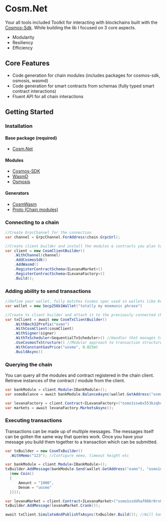 # Cosm.Net

Your all tools included Toolkit for interacting with blockchains built with the [Cosmos-Sdk](https://github.com/cosmos/cosmos-sdk/).
While building the lib I focused on 3 core aspects.
- Modularity
- Resiliency
- Efficiency

## Core Features
- Code generation for chain modules (includes packages for cosmos-sdk, osmosis, wasmd)
- Code generation for smart contracts from schemas (fully typed smart contract interactions)
- Fluent API for all chain interactions

## Getting Started
### Installation
#### Base package (required)
- [Cosm.Net](https://www.nuget.org/packages/Cosm.Net)

#### Modules
- [Cosmos-SDK](https://www.nuget.org/packages/Cosm.Net.CosmosSdk)
- [WasmD](https://www.nuget.org/packages/Cosm.Net.Wasm)
- [Osmosis](https://www.nuget.org/packages/Cosm.Net.Osmosis)

#### Generators
- [CosmWasm](https://www.nuget.org/packages/Cosm.Net.Generators.CosmWasm)
- [Proto (Chain modules)](https://www.nuget.org/packages/Cosm.Net.Generators.Proto)

### Connecting to a chain

```cs
//Create GrpcChannel for the connection
var channel = GrpcChannel.ForAddress(chain.GrpcUrl);

//Create client builder and install the modules & contracts you plan to interact with
var client = new CosmClientBuilder()
    .WithChannel(channel)
    .AddCosmosSdk()
    .AddWasmd()
    .RegisterContractSchema<ILevanaMarket>()
    .RegisterContractSchema<ILevanaFactory>()
    .Build();
```

### Adding ability to send transactions

```cs
//Define your wallet, fully matches Cosmos spec used in wallets like Keplr
var wallet = new Secp256k1Wallet("totally my mnemonic phrase")

//Create tx client builder and attach it to the previously connected chain client
var txClient = await new CosmTxClientBuilder()
    .WithBech32Prefix("osmo")
    .WithCosmClient(cosmClient)
    .WithSigner(signer)
    .WithTxScheduler<SequentialTxScheduler>() //Handler that manages tx submissions. Custom implementation could include retries, gas estimations, load balancing etc
    .UseCosmosTxStructure() //Modular approach to transaction structures. Allows to integrate with heavy modified cosmos-sdk chains.
    .WithConstantGasPrice("uosmo", 0.025m)
    .BuildAsync()
```

### Querying the chain
You can query all the modules and contract registered in the chain client.
Retrieve instances of the contract / module from the client.

```cs
var bankModule = client.Module<IBankModule>();
var osmoBalance = await bankModule.BalanceAsync(wallet.GetAddress("osmo", "uosmo");

var levanaFactory = client.Contract<ILevanaFactory>("osmo1ssw6x553kzqher0earlkwlxasfm2stnl3ms3ma2zz4tnajxyyaaqlucd45");
var markets = await levanaFactory.MarketsAsync();
```

### Executing transactions
Transactions can be made up of multiple messages. The messages itself can be gotten the same way that queries work.
Once you have your message you build them together to a transaction which can be submitted.

```cs
var txBuilder = new CosmTxBuilder()
  .WithMemo("123"); //Configure memo, timeout height etc

var bankModule = client.Module<IBankModule>(); 
txBuilder.AddMessage(bankModule.Send(wallet.GetAddress("osmo"), "osmo1qqqqqqqqqqqqqqqqqqqqqqqqqqqqqqqqmcn030",
  [new Coin()
  {
      Amount = "1000",
      Denom = "uosmo"
  }]));

var levanaMarket = client.Contract<ILevanaMarket>("osmo1nzddhaf086r0rv0gmrepn3ryxsu9qqrh7zmvcexqtfmxqgj0hhps4hruzu");
txBuilder.AddMessage(levanaMarket.Crank()); 

await txClient.SimulateAndPublishTxAsync(txBuilder.Build()); //Will hand over the scheduling of the tx over to the configured handler
```

